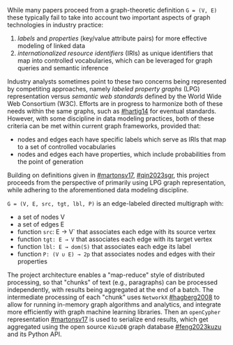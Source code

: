 While many papers proceed from a graph-theoretic definition `G = (V, E)` these typically fail to take into account two important aspects of graph technologies in industry practice:

  1. _labels_ and _properties_ (key/value attribute pairs) for more effective modeling of linked data
  2. _internationalized resource identifiers_ (IRIs) as unique identifiers that map into controlled vocabularies, which can be leveraged for graph queries and semantic inference

Industry analysts sometimes point to these two concerns being represented by competiting approaches, namely 
_labeled property graphs_ (LPG) representation versus
_semantic web standards_ defined by the World Wide Web Consortium (W3C).
Efforts are in progress to harmonize both of these needs within the same graphs, such as [#hartig14](biblio.md#hartig14) for eventual standards.
However, with some discipline in data modeling practices, both of these criteria can be met within current graph frameworks, provided that:

  * nodes and edges each have specific labels which serve as IRIs that map to a set of controlled vocabularies
  * nodes and edges each have properties, which include probabilities from the point of generation

Building on definitions given in [#martonsv17](biblio.md#martonsv17), [#qin2023sgr](biblio.md#qin2023sgr), this project proceeds from the perspective of primarily using LPG graph representation, while adhering to the aforementioned data modeling discipline.

`G = (V, E, src, tgt, lbl, P)` is an edge-labeled directed multigraph with:

  - a set of nodes V
  - a set of edges E
  - function `src`: E → V` that associates each edge with its source vertex
  - function `tgt: E → V` that associates each edge with its target vertex
  - function `lbl: E → dom(S)` that associates each edge its label
  - function `P: (V ∪ E) → 2p` that associates nodes and edges with their properties

The project architecture enables a "map-reduce" style of distributed processing, so that "chunks" of text (e.g., paragraphs) can be processed independently, with results being aggregated at the end of a batch.
The intermediate processing of each "chunk" uses `NetworkX` [#hagberg2008](biblio.md#hagberg2008) to allow for running in-memory graph algorithms and analytics, and integrate more efficiently with graph machine learning libraries.
Then an `openCypher` representation [#martonsv17](biblio.md#martonsv17) is used to serialize end results, which get aggregated using the open source `KùzuDB` graph database [#feng2023kuzu](biblio.md#feng2023kuzu) and its Python API.
